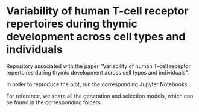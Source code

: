 # Variability of human T-cell receptor repertoires  during thymic development across cell types and individuals

Repository associated with the paper "Variability of human T-cell receptor repertoires  during thymic development across cell types and individuals".

In order to reproduce the plot, run the corresponding Jupyter Notebooks.

For reference, we share all the generation and selection models, which can be found in the corresponding folders.
